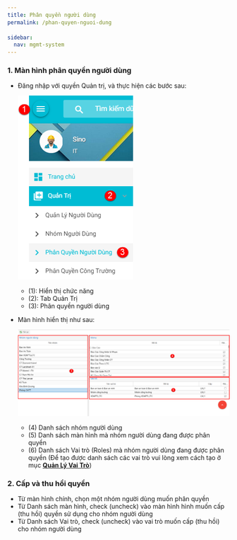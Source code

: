 ```yaml
---
title: Phân quyền người dùng
permalink: /phan-quyen-nguoi-dung

sidebar:
  nav: mgmt-system
---
```


### **1. Màn hình phân quyền người dùng**
* Đăng nhập với quyền Quản trị, và thực hiện các bước sau:

     ![](assets/permission/mnPermission.png)

     * (1): Hiển thị chức năng
     * (2): Tab Quản Trị
     * (3): Phân quyền người dùng

* Màn hình hiển thị như sau:

     ![](assets/permission/PermissionManager.png)

     * (4) Danh sách nhóm người dùng
     * (5) Danh sách màn hình mà nhóm người dùng đang được phân quyền
     * (6) Danh sách Vai trò (Roles) mà nhóm người dùng đang được phân quyền (Để tạo được danh sách các vai trò vui lòng xem cách tạo ở mục **[Quản Lý Vai Trò](./quan-ly-vai-tro)**)

### **2. Cấp và thu hồi quyền**
* Từ màn hình chính, chọn một nhóm người dùng muốn phân quyền
* Từ Danh sách màn hình, check (uncheck) vào màn hình hình muốn cấp (thu hồi) quyền sử dụng cho nhóm người dùng
* Từ Danh sách Vai trò, check (uncheck) vào vai trò muốn cấp (thu hồi) cho nhóm người dùng
